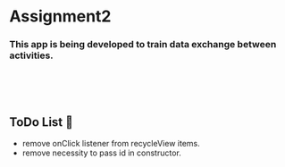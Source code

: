 # Assignment2

### This app is being developed to train data exchange between activities.

<br><br><br>

## ToDo List 📔
+ remove onClick listener from recycleView items.
+ remove necessity to pass id in constructor.
